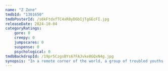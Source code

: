 ```yaml
---
name: "Z Zone"
tmdbId: "1301650"
tmdbPosterId: /s6kFtdxfTC4xR8yDGbIjTgGEcFI.jpg
releaseDate: 2024-10-04
categoryRatings:
    gore: 0
    creepy: 0
    jumpscares: 0
    suspense: 0
    psychological: 0
tmdbBackdropId: /19pr5CzgsBYs67FAJvke8GQxN4g.jpg
synopsis: "In a remote corner of the world, a group of troubled youths finds themselves whisked away to a mysterious military base after a series of misbehaviors. Expecting little more than a stern reprimand, they are instead thrust into a world of secrets and shadows.  In a desperate bid for freedom, they must unravel the mysteries of the base and confront the sinister forces that lurk in the shadows. But with time running out and danger lurking around every corner, the odds of survival grow slimmer by the minute.  Courage, strength, and sacrifice, would they finally escape the clutches of the base and emerge from the darkness into the light?"
---
```

